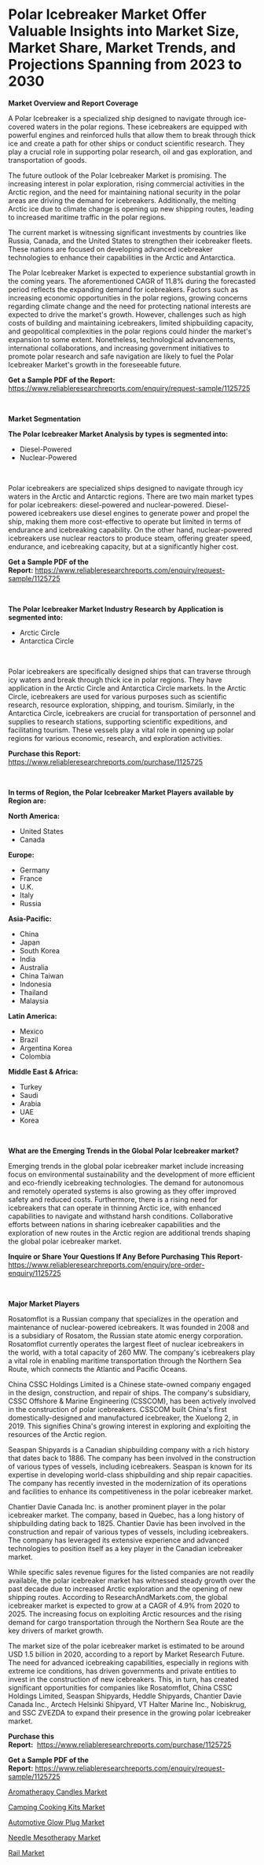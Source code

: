 <p><h1>Polar Icebreaker Market Offer Valuable Insights into Market Size, Market Share, Market Trends, and Projections Spanning from 2023 to 2030</h1></p><p><strong>Market Overview and Report Coverage</strong></p>
<p><p>A Polar Icebreaker is a specialized ship designed to navigate through ice-covered waters in the polar regions. These icebreakers are equipped with powerful engines and reinforced hulls that allow them to break through thick ice and create a path for other ships or conduct scientific research. They play a crucial role in supporting polar research, oil and gas exploration, and transportation of goods.</p><p>The future outlook of the Polar Icebreaker Market is promising. The increasing interest in polar exploration, rising commercial activities in the Arctic region, and the need for maintaining national security in the polar areas are driving the demand for icebreakers. Additionally, the melting Arctic ice due to climate change is opening up new shipping routes, leading to increased maritime traffic in the polar regions.</p><p>The current market is witnessing significant investments by countries like Russia, Canada, and the United States to strengthen their icebreaker fleets. These nations are focused on developing advanced icebreaker technologies to enhance their capabilities in the Arctic and Antarctica.</p><p>The Polar Icebreaker Market is expected to experience substantial growth in the coming years. The aforementioned CAGR of 11.8% during the forecasted period reflects the expanding demand for icebreakers. Factors such as increasing economic opportunities in the polar regions, growing concerns regarding climate change and the need for protecting national interests are expected to drive the market's growth. However, challenges such as high costs of building and maintaining icebreakers, limited shipbuilding capacity, and geopolitical complexities in the polar regions could hinder the market's expansion to some extent. Nonetheless, technological advancements, international collaborations, and increasing government initiatives to promote polar research and safe navigation are likely to fuel the Polar Icebreaker Market's growth in the foreseeable future.</p></p>
<p><strong>Get a Sample PDF of the Report:</strong> <a href="https://www.reliableresearchreports.com/enquiry/request-sample/1125725">https://www.reliableresearchreports.com/enquiry/request-sample/1125725</a></p>
<p>&nbsp;</p>
<p><strong>Market Segmentation</strong></p>
<p><strong>The Polar Icebreaker Market Analysis by types is segmented into:</strong></p>
<p><ul><li>Diesel-Powered</li><li>Nuclear-Powered</li></ul></p>
<p>&nbsp;</p>
<p><p>Polar icebreakers are specialized ships designed to navigate through icy waters in the Arctic and Antarctic regions. There are two main market types for polar icebreakers: diesel-powered and nuclear-powered. Diesel-powered icebreakers use diesel engines to generate power and propel the ship, making them more cost-effective to operate but limited in terms of endurance and icebreaking capability. On the other hand, nuclear-powered icebreakers use nuclear reactors to produce steam, offering greater speed, endurance, and icebreaking capacity, but at a significantly higher cost.</p></p>
<p><strong>Get a Sample PDF of the Report:</strong>&nbsp;<a href="https://www.reliableresearchreports.com/enquiry/request-sample/1125725">https://www.reliableresearchreports.com/enquiry/request-sample/1125725</a></p>
<p>&nbsp;</p>
<p><strong>The Polar Icebreaker Market Industry Research by Application is segmented into:</strong></p>
<p><ul><li>Arctic Circle</li><li>Antarctica Circle</li></ul></p>
<p>&nbsp;</p>
<p><p>Polar icebreakers are specifically designed ships that can traverse through icy waters and break through thick ice in polar regions. They have application in the Arctic Circle and Antarctica Circle markets. In the Arctic Circle, icebreakers are used for various purposes such as scientific research, resource exploration, shipping, and tourism. Similarly, in the Antarctica Circle, icebreakers are crucial for transportation of personnel and supplies to research stations, supporting scientific expeditions, and facilitating tourism. These vessels play a vital role in opening up polar regions for various economic, research, and exploration activities.</p></p>
<p><strong>Purchase this Report:</strong>&nbsp; <a href="https://www.reliableresearchreports.com/purchase/1125725">https://www.reliableresearchreports.com/purchase/1125725</a></p>
<p>&nbsp;</p>
<p><strong>In terms of Region, the Polar Icebreaker Market Players available by Region are:</strong></p>
<p>
    <p> <strong> North America: </strong>
        <ul>
            <li>United States</li>
            <li>Canada</li>
        </ul>
        </p> 
    <p> <strong> Europe: </strong>
        <ul>
            <li>Germany</li>
            <li>France</li>
            <li>U.K.</li>
            <li>Italy</li>
            <li>Russia</li>
        </ul>
        </p> 
    <p> <strong> Asia-Pacific: </strong>
        <ul>
            <li>China</li>
            <li>Japan</li>
            <li>South Korea</li>
            <li>India</li>
            <li>Australia</li>
            <li>China Taiwan</li>
            <li>Indonesia</li>
            <li>Thailand</li>
            <li>Malaysia</li>
        </ul>
        </p> 
    <p> <strong> Latin America: </strong>
        <ul>
            <li>Mexico</li>
            <li>Brazil</li>
            <li>Argentina Korea</li>
            <li>Colombia</li>
        </ul>
        </p> 
    <p> <strong> Middle East & Africa: </strong>
        <ul>
            <li>Turkey</li>
            <li>Saudi</li>
            <li>Arabia</li>
            <li>UAE</li>
            <li>Korea</li>
        </ul>
    </p>
    </p>
<p>&nbsp;</p>
<p><strong>What are the Emerging Trends in the Global Polar Icebreaker market?</strong></p>
<p><p>Emerging trends in the global polar icebreaker market include increasing focus on environmental sustainability and the development of more efficient and eco-friendly icebreaking technologies. The demand for autonomous and remotely operated systems is also growing as they offer improved safety and reduced costs. Furthermore, there is a rising need for icebreakers that can operate in thinning Arctic ice, with enhanced capabilities to navigate and withstand harsh conditions. Collaborative efforts between nations in sharing icebreaker capabilities and the exploration of new routes in the Arctic region are additional trends shaping the global polar icebreaker market.</p></p>
<p><strong>Inquire or Share Your Questions If Any Before Purchasing This Report</strong>- <a href="https://www.reliableresearchreports.com/enquiry/pre-order-enquiry/1125725">https://www.reliableresearchreports.com/enquiry/pre-order-enquiry/1125725</a></p>
<p>&nbsp;</p>
<p><strong>Major Market Players</strong></p>
<p><p>Rosatomflot is a Russian company that specializes in the operation and maintenance of nuclear-powered icebreakers. It was founded in 2008 and is a subsidiary of Rosatom, the Russian state atomic energy corporation. Rosatomflot currently operates the largest fleet of nuclear icebreakers in the world, with a total capacity of 260 MW. The company's icebreakers play a vital role in enabling maritime transportation through the Northern Sea Route, which connects the Atlantic and Pacific Oceans.</p><p>China CSSC Holdings Limited is a Chinese state-owned company engaged in the design, construction, and repair of ships. The company's subsidiary, CSSC Offshore & Marine Engineering (CSSCOM), has been actively involved in the construction of polar icebreakers. CSSCOM built China's first domestically-designed and manufactured icebreaker, the Xuelong 2, in 2019. This signifies China's growing interest in exploring and exploiting the resources of the Arctic region.</p><p>Seaspan Shipyards is a Canadian shipbuilding company with a rich history that dates back to 1886. The company has been involved in the construction of various types of vessels, including icebreakers. Seaspan is known for its expertise in developing world-class shipbuilding and ship repair capacities. The company has recently invested in the modernization of its operations and facilities to enhance its competitiveness in the polar icebreaker market.</p><p>Chantier Davie Canada Inc. is another prominent player in the polar icebreaker market. The company, based in Quebec, has a long history of shipbuilding dating back to 1825. Chantier Davie has been involved in the construction and repair of various types of vessels, including icebreakers. The company has leveraged its extensive experience and advanced technologies to position itself as a key player in the Canadian icebreaker market.</p><p>While specific sales revenue figures for the listed companies are not readily available, the polar icebreaker market has witnessed steady growth over the past decade due to increased Arctic exploration and the opening of new shipping routes. According to ResearchAndMarkets.com, the global icebreaker market is expected to grow at a CAGR of 4.9% from 2020 to 2025. The increasing focus on exploiting Arctic resources and the rising demand for cargo transportation through the Northern Sea Route are the key drivers of market growth.</p><p>The market size of the polar icebreaker market is estimated to be around USD 1.5 billion in 2020, according to a report by Market Research Future. The need for advanced icebreaking capabilities, especially in regions with extreme ice conditions, has driven governments and private entities to invest in the construction of new icebreakers. This, in turn, has created significant opportunities for companies like Rosatomflot, China CSSC Holdings Limited, Seaspan Shipyards, Heddle Shipyards, Chantier Davie Canada Inc., Arctech Helsinki Shipyard, VT Halter Marine Inc., Nobiskrug, and SSC ZVEZDA to expand their presence in the growing polar icebreaker market.</p></p>
<p><strong>Purchase this Report:</strong>&nbsp;&nbsp;<a href="https://www.reliableresearchreports.com/purchase/1125725">https://www.reliableresearchreports.com/purchase/1125725</a></p>
<p></p>
<p><strong>Get a Sample PDF of the Report:</strong>&nbsp;<a href="https://www.reliableresearchreports.com/enquiry/request-sample/1125725">https://www.reliableresearchreports.com/enquiry/request-sample/1125725</a></p>
<p><p><a href="https://medium.com/@late.bean.frame/aromatherapy-candles-market-size-and-market-trends-complete-industry-overview-2023-to-2030-5f4ef8c1b8ed">Aromatherapy Candles Market</a></p><p><a href="https://medium.com/@poem.snap.phase/camping-cooking-kits-market-size-cagr-trends-2024-2030-39a60956b079">Camping Cooking Kits Market</a></p><p><a href="https://github.com/amonskiyk/Market-Research-Report-List-1/blob/main/automotive-glow-plug-market.md">Automotive Glow Plug Market</a></p><p><a href="https://medium.com/@truly.fight.must/needle-mesotherapy-market-size-market-outlook-and-market-forecast-2023-to-2030-360bb0bffcad">Needle Mesotherapy Market</a></p><p><a href="https://github.com/gaydyna/Market-Research-Report-List-1/blob/main/rail-market.md">Rail Market</a></p></p>